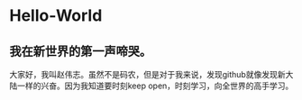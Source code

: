 # Hello-World
## 我在新世界的第一声啼哭。   

大家好，我叫赵伟志。虽然不是码农，但是对于我来说，发现github就像发现新大陆一样的兴奋。因为我知道要时刻keep open，时刻学习，向全世界的高手学习。
